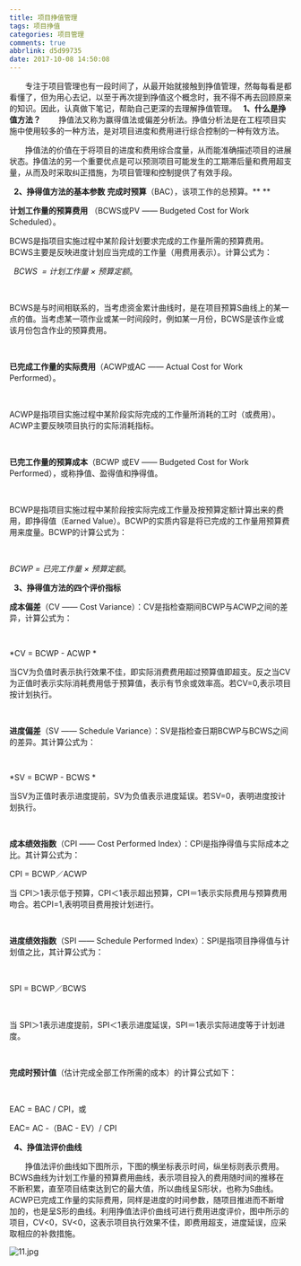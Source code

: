 ```yaml
---
title: 项目挣值管理
tags: 项目挣值
categories: 项目管理
comments: true
abbrlink: d5d99735
date: 2017-10-08 14:50:08
---
```

　　专注于项目管理也有一段时间了，从最开始就接触到挣值管理，然每每看是都看懂了，但为用心去记，以至于再次提到挣值这个概念时，我不得不再去回顾原来的知识。因此，认真做下笔记，帮助自己更深的去理解挣值管理。
 
**1、什么是挣值方法？**
　　挣值法又称为赢得值法或偏差分析法。挣值分析法是在工程项目实施中使用较多的一种方法，是对项目进度和费用进行综合控制的一种有效方法。 

　　挣值法的价值在于将项目的进度和费用综合度量，从而能准确描述项目的进展状态。挣值法的另一个重要优点是可以预测项目可能发生的工期滞后量和费用超支量，从而及时采取纠正措施，为项目管理和控制提供了有效手段。

 
**2、挣得值方法的基本参数**
**完成时预算**（BAC），该项工作的总预算。** **

**计划工作量的预算费用** （BCWS或PV —— Budgeted Cost for Work Scheduled）。 

BCWS是指项目实施过程中某阶段计划要求完成的工作量所需的预算费用。BCWS主要是反映进度计划应当完成的工作量（用费用表示）。计算公式为： 

 
*BCWS  =* *计划工作量* *× 预算定额*。

 

BCWS是与时间相联系的，当考虑资金累计曲线时，是在项目预算S曲线上的某一点的值。当考虑某一项作业或某一时间段时，例如某一月份，BCWS是该作业或该月份包含作业的预算费用。

 

**已完成工作量的实际费用**（ACWP或AC —— Actual Cost for Work Performed）。

 

ACWP是指项目实施过程中某阶段实际完成的工作量所消耗的工时（或费用）。ACWP主要反映项目执行的实际消耗指标。

 

**已完工作量的预算成本**（BCWP 或EV —— Budgeted Cost for Work Performed），或称挣值、盈得值和挣得值。

 

BCWP是指项目实施过程中某阶段按实际完成工作量及按预算定额计算出来的费用，即挣得值（Earned Value）。BCWP的实质内容是将已完成的工作量用预算费用来度量。BCWP的计算公式为：

 

*BCWP =* *已完工作量* *×* *预算定额*。

 
**3、挣得值方法的四个评价指标**

**成本偏差**（CV —— Cost Variance）：CV是指检查期间BCWP与ACWP之间的差异，计算公式为：

 

*CV = BCWP - ACWP
*
 

当CV为负值时表示执行效果不佳，即实际消费费用超过预算值即超支。反之当CV为正值时表示实际消耗费用低于预算值，表示有节余或效率高。若CV=0,表示项目按计划执行。

 

**进度偏差**（SV —— Schedule Variance）：SV是指检查日期BCWP与BCWS之间的差异。其计算公式为：

 

*SV = BCWP - BCWS
*
 

当SV为正值时表示进度提前，SV为负值表示进度延误。若SV=0，表明进度按计划执行。

 

**成本绩效指数**（CPI —— Cost Performed Index）：CPI是指挣得值与实际成本之比。其计算公式为：
 

CPI = BCWP／ACWP
 

当 CPI＞1表示低于预算，CPI＜1表示超出预算，CPI＝1表示实际费用与预算费用吻合。若CPI=1,表明项目费用按计划进行。

 

**进度绩效指数**（SPI —— Schedule Performed Index）：SPI是指项目挣得值与计划值之比，其计算公式为：

 

SPI = BCWP／BCWS

 

当 SPI＞1表示进度提前，SPI＜1表示进度延误，SPI＝1表示实际进度等于计划进度。

 

**完成时预计值**（估计完成全部工作所需的成本）的计算公式如下：

 

EAC = BAC / CPI，或

EAC= AC -（BAC - EV）/ CPI

 
**4、挣值法评价曲线**

　　挣值法评价曲线如下图所示，下图的横坐标表示时间，纵坐标则表示费用。BCWS曲线为计划工作量的预算费用曲线，表示项目投入的费用随时间的推移在不断积累，直至项目结束达到它的最大值，所以曲线呈S形状，也称为S曲线。ACWP已完成工作量的实际费用，同样是进度的时间参数，随项目推进而不断增加的，也是呈S形的曲线。利用挣值法评价曲线可进行费用进度评价，图中所示的项目，CV<0，SV<0，这表示项目执行效果不佳，即费用超支，进度延误，应采取相应的补救措施。

![11.jpg](http://upload-images.jianshu.io/upload_images/3164735-141085db20909699.jpg?imageMogr2/auto-orient/strip%7CimageView2/2/w/1240)


 
